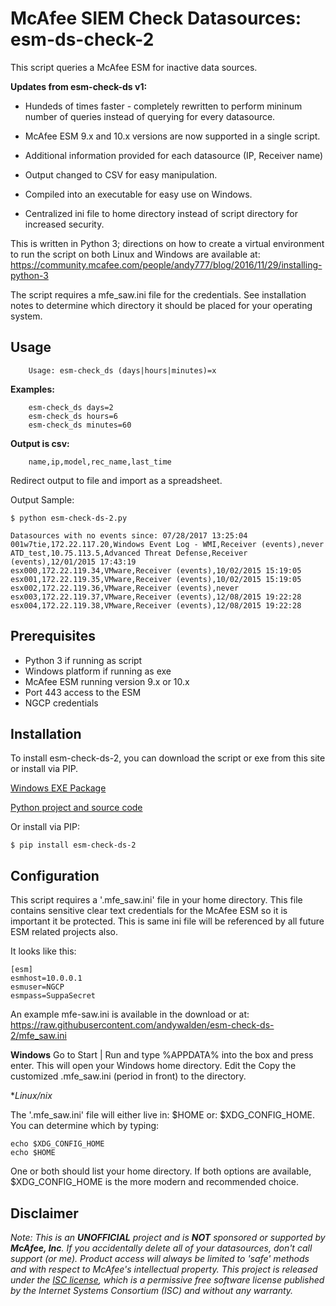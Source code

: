 McAfee SIEM Check Datasources: esm-ds-check-2
================================

This script queries a McAfee ESM for inactive data sources.

**Updates from esm-check-ds v1:**

 - Hundeds of times faster - completely rewritten to perform mininum number of queries 
 instead of querying for every datasource.
   
 - McAfee ESM 9.x and 10.x versions are now supported in a single script.

 - Additional information provided for each datasource (IP, Receiver name)
 
 - Output changed to CSV for easy manipulation. 
 
 - Compiled into an executable for easy use on Windows.
 
 - Centralized ini file to home directory instead of script directory for increased security.
  

This is written in Python 3; directions on how to create a virtual environment
to run the script on both Linux and Windows are available at: 
https://community.mcafee.com/people/andy777/blog/2016/11/29/installing-python-3

The script requires a mfe_saw.ini file for the credentials. See installation notes
to determine which directory it should be placed for your operating system.

Usage
------------


```
    Usage: esm-check_ds (days|hours|minutes)=x  
```
    
**Examples:**
   
        esm-check_ds days=2
        esm-check_ds hours=6
        esm-check_ds minutes=60
    
**Output is csv:**
```
    name,ip,model,rec_name,last_time
```    
Redirect output to file and import as a spreadsheet.

Output Sample:

    $ python esm-check-ds-2.py
    
    Datasources with no events since: 07/28/2017 13:25:04
    001w7tie,172.22.117.20,Windows Event Log - WMI,Receiver (events),never
    ATD_test,10.75.113.5,Advanced Threat Defense,Receiver (events),12/01/2015 17:43:19
    esx000,172.22.119.34,VMware,Receiver (events),10/02/2015 15:19:05
    esx001,172.22.119.35,VMware,Receiver (events),10/02/2015 15:19:05
    esx002,172.22.119.36,VMware,Receiver (events),never
    esx003,172.22.119.37,VMware,Receiver (events),12/08/2015 19:22:28
    esx004,172.22.119.38,VMware,Receiver (events),12/08/2015 19:22:28

Prerequisites
-------------------
* Python 3 if running as script
* Windows platform if running as exe
* McAfee ESM running version 9.x or 10.x
* Port 443 access to the ESM
* NGCP credentials

Installation
------------
To install esm-check-ds-2, you can download the script or exe from this site or install via PIP.

[Windows EXE Package](https://github.com/andywalden/esmcheckds2/files/1185928/esmdscheck2.zip)

[Python project and source code](https://github.com/andywalden/esmcheckds2/archive/master.zip)

Or install via PIP:

    $ pip install esm-check-ds-2

Configuration
------------
This script requires a '.mfe_saw.ini' file in your home directory. This file contains sensitive clear text credentials for the McAfee ESM so it is important it be protected. This is same ini file will be referenced by all future ESM related projects also.

It looks like this:
```
[esm]
esmhost=10.0.0.1
esmuser=NGCP
esmpass=SuppaSecret
```
An example mfe-saw.ini is available in the download or at:
https://raw.githubusercontent.com/andywalden/esm-check-ds-2/mfe_saw.ini

**Windows**
Go to Start | Run and type %APPDATA% into the box and press enter. This will open your
Windows home directory. Edit the Copy the customized .mfe_saw.ini (period in front) to the directory.

**Linux/*nix**

The '.mfe_saw.ini' file will either live in: \$HOME or: $XDG_CONFIG_HOME. You can determine which by
typing:
```
echo $XDG_CONFIG_HOME
echo $HOME

```
One or both should list your home directory. If both options are available, $XDG_CONFIG_HOME is the more modern and recommended choice.


Disclaimer
------------
_Note: This is an **UNOFFICIAL** project and is **NOT** sponsored or supported by **McAfee, Inc**. If you accidentally delete all of your datasources, don't call support (or me). Product access will always be limited to 'safe' methods and with respect to McAfee's intellectual property.  This project is released under the [ISC license](https://en.wikipedia.org/wiki/ISC_license), which is a permissive free software license published by the Internet Systems Consortium (ISC) and without any warranty._

